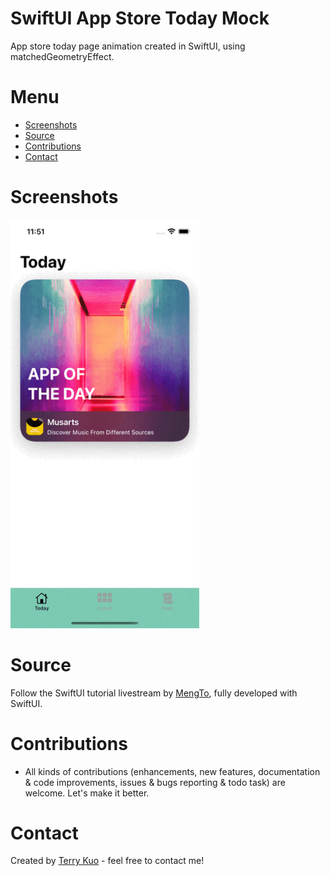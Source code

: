 # SwiftUI App Store Today Mock

App store today page animation created in SwiftUI, using matchedGeometryEffect.
 

# Menu
* [Screenshots](#screenshots)
* [Source](#source)
* [Contributions](#contributions)
* [Contact](#contact)


# Screenshots

<img src= "ReadmeSources/appotdrecord.gif" width = 60% height = 60%>



# Source
Follow the SwiftUI tutorial livestream by [MengTo](https://twitter.com/MengTo), fully developed with SwiftUI.


# Contributions

* All kinds of contributions (enhancements, new features, documentation & code improvements, issues & bugs reporting & todo task) are welcome. Let's make it better.

# Contact
Created by [Terry Kuo](https://twitter.com/ArgonYoYo) - feel free to contact me!
